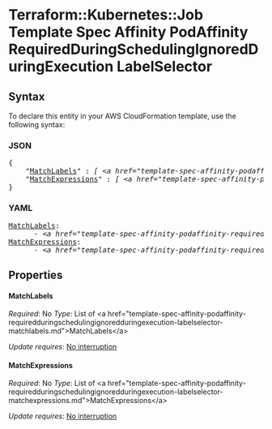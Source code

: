 # Terraform::Kubernetes::Job Template Spec Affinity PodAffinity RequiredDuringSchedulingIgnoredDuringExecution LabelSelector

## Syntax

To declare this entity in your AWS CloudFormation template, use the following syntax:

### JSON

<pre>
{
    "<a href="#matchlabels" title="MatchLabels">MatchLabels</a>" : <i>[ &lt;a href=&#34;template-spec-affinity-podaffinity-requiredduringschedulingignoredduringexecution-labelselector-matchlabels.md&#34;&gt;MatchLabels&lt;/a&gt;, ... ]</i>,
    "<a href="#matchexpressions" title="MatchExpressions">MatchExpressions</a>" : <i>[ &lt;a href=&#34;template-spec-affinity-podaffinity-requiredduringschedulingignoredduringexecution-labelselector-matchexpressions.md&#34;&gt;MatchExpressions&lt;/a&gt;, ... ]</i>
}
</pre>

### YAML

<pre>
<a href="#matchlabels" title="MatchLabels">MatchLabels</a>: <i>
      - &lt;a href=&#34;template-spec-affinity-podaffinity-requiredduringschedulingignoredduringexecution-labelselector-matchlabels.md&#34;&gt;MatchLabels&lt;/a&gt;</i>
<a href="#matchexpressions" title="MatchExpressions">MatchExpressions</a>: <i>
      - &lt;a href=&#34;template-spec-affinity-podaffinity-requiredduringschedulingignoredduringexecution-labelselector-matchexpressions.md&#34;&gt;MatchExpressions&lt;/a&gt;</i>
</pre>

## Properties

#### MatchLabels

_Required_: No
_Type_: List of &lt;a href=&#34;template-spec-affinity-podaffinity-requiredduringschedulingignoredduringexecution-labelselector-matchlabels.md&#34;&gt;MatchLabels&lt;/a&gt;

_Update requires_: [No interruption](https://docs.aws.amazon.com/AWSCloudFormation/latest/UserGuide/using-cfn-updating-stacks-update-behaviors.html#update-no-interrupt)

#### MatchExpressions

_Required_: No
_Type_: List of &lt;a href=&#34;template-spec-affinity-podaffinity-requiredduringschedulingignoredduringexecution-labelselector-matchexpressions.md&#34;&gt;MatchExpressions&lt;/a&gt;

_Update requires_: [No interruption](https://docs.aws.amazon.com/AWSCloudFormation/latest/UserGuide/using-cfn-updating-stacks-update-behaviors.html#update-no-interrupt)

